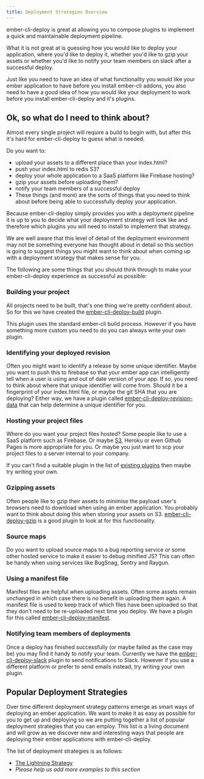```yaml
---
title: Deployment Strategies Overview
---
```


ember-cli-deploy is great at allowing you to compose plugins to implement a quick and maintainable deployment pipeline.

What it is not great at is guessing how you would like to deploy your application, where you'd like to deploy it, whether you'd like to gzip your assets or whether you'd like to notify your team members on slack after a successful deploy.

Just like you need to have an idea of what functionality you would like your ember application to have before you install ember-cli addons, you also need to have a good idea of how you would like your deployment to work before you install ember-cli-deploy and it's plugins.

## Ok, so what do I need to think about?
Almost every single project will require a build to begin with, but after this it's hard for ember-cli-deploy to guess what is needed.

Do you want to:

* upload your assets to a different place than your index.html?
* push your index.html to redis S3?
* deploy your whole application to a SaaS platform like Firebase hosting?
* gzip your assets before uploading them?
* notify your team members of a successful deploy
* These things (and more) are the sorts of things that you need to think about before being able to successfully deploy your application.

Because ember-cli-deploy simply provides you with a deployment pipeline it is up to you to decide what your deployment strategy will look like and therefore which plugins you will need to install to implement that strategy.

We are well aware that this level of detail of the deployment environment may not be something everyone has thought about in detail so this section is going to suggest things you might want to think about when coming up with a deployment strategy that makes sense for you.

The following are some things that you should think through to make your ember-cli-deploy experience as successful as possible:

### Building your project
All projects need to be built, that's one thing we're pretty confident about. So for this we have created the [ember-cli-deploy-build](https://github.com/ember-cli-deploy/ember-cli-deploy-build) plugin.

This plugin uses the standard ember-cli build process. However if you have something more custom you need to do you can always write your own plugin.

### Identifying your deployed revision
Often you might want to identify a release by some unique identifier. Maybe you want to push this to firebase so that your ember app can intelligently tell when a user is using and out of date version of your app. If so, you need to think about where that unique identifier will come from. Should it be a fingerprint of your index.html file, or maybe the git SHA that you are deploying? Either way, we have a plugin called [ember-cli-deploy-revision-data](https://github.com/ember-cli-deploy/ember-cli-deploy-revision-data) that can help determine a unique identifier for you.

### Hosting your project files
Where do you want your project files hosted? Some people like to use a SaaS platform such as Firebase. Or maybe [S3](https://github.com/ember-cli-deploy/ember-cli-deploy-s3), Heroku or even Github Pages is more appropriate for you. Or maybe you just want to scp your project files to a server internal to your company.

If you can't find a suitable plugin in the list of [existing plugins](../plugins) then maybe try writing your own.

### Gzipping assets
Often people like to gzip their assets to minimise the payload user's browsers need to download when using an ember application. You probably want to think about doing this when storing your assets on S3. [ember-cli-deploy-gzip](https://github.com/ember-cli-deploy/ember-cli-deploy-gzip) is a good plugin to look at for this functionality.

### Source maps
Do you want to upload source maps to a bug reporting service or some other hosted service to make it easier to debug minified JS? This can often be handy when using services like BugSnag, Sentry and Raygun.

### Using a manifest file
Manifest files are helpful when uploading assets. Often some assets remain unchanged in which case there is no benefit in uploading them again. A manifest file is used to keep track of which files have been uploaded so that they don't need to be re-uploaded next time you deploy. We have a plugin for this called [ember-cli-deploy-manifest](https://github.com/ember-cli-deploy/ember-cli-deploy-manifest).

### Notifying team members of deployments
Once a deploy has finished successfully (or maybe failed as the case may be) you may find it handy to notify your team. Currently we have the [ember-cli-deploy-slack](https://github.com/ember-cli-deploy/ember-cli-deploy-slack) plugin to send notifications to Slack. However if you use a different platform or prefer to send emails instead, try writing your own plugin.

## Popular Deployment Strategies
Over time different deployment strategy patterns emerge as smart ways of deploying an ember application. We want to make it as easy as possible
for you to get up and deploying so we are putting together a list of popular deployment strategies that you can employ. This list is a living document
and will grow as we discover new and interesting ways that people are deploying their ember applications with ember-cli-deploy.

The list of deployment strategies is as follows:

* [The Lightning Strategy](../the-lightning-strategy)
* _Please help us add more examples to this section_
